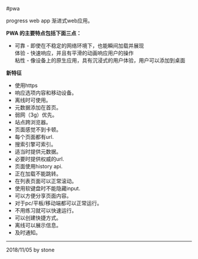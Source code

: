 #pwa

progress web app 渐进式web应用。  

**PWA 的主要特点包括下面三点：**  

- 可靠 - 即使在不稳定的网络环境下，也能瞬间加载并展现  
体验 - 快速响应，并且有平滑的动画响应用户的操作  
粘性 - 像设备上的原生应用，具有沉浸式的用户体验，用户可以添加到桌面  

**新特征**  

- 使用https  
- 响应选项内容和移动设备。  
- 离线时可使用。  
- 元数据添加在首页。  
- 弱网（3g）优先。  
- 站点跨浏览器。  
- 页面感觉不到卡顿。  
- 每个页面都有url.  
- 搜索引擎可索引。  
- 适当时提供元数据。  
- 必要时提供权威的url.  
- 页面使用history api.  
- 正在加载不能跳转。  
- 在列表页面可以正常滚动。  
- 使用软键盘时不能隐藏input.  
- 可以方便分享页面内容。  
- 对于pc/平板/移动端都可以正常运行。  
- 不用练习就可以快速运行。  
- 可以创建快捷方式。  
- 离线可以展示信息。  
- 及时通知。  

---
2018/11/05 by stone
